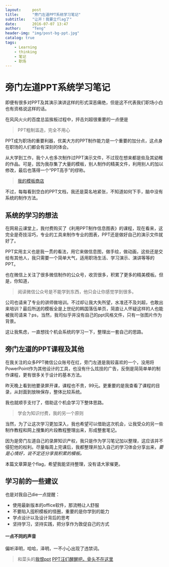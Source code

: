 ```yaml
---
layout:     post
title:      "旁门左道PPT系统学习笔记"
subtitle:   "让开！我要立flag了"
date:       2016-07-07 13:47
author:     "Teng"
header-img: "img/post-bg-ppt.jpg"
catalog: true
tags:
    - Learning
    - thinking
    - 笔记
    - 职场
---
```


# 旁门左道PPT系统学习笔记

即便有很多对PPT及其演示演讲这样的形式深恶痛绝，但是这不代表我们职场小白也有资格说这样的话。

在风风火火的百度总监挨板过程中，抨击刘超很重要的一点便是
> PPT粗制滥造，完全不用心

PPT成为职场的重要利器，优美大方的PPT制作能力是一个重要的加分点，这点身在职场的人们都会有深刻的体会。

从大学到工作，我个人也多次制作过PPT演示文件，不过现在想来都是些及其幼稚的作品。可是，因为我存集了大量的模板，别人制作的精美文件，利用别人的加以修改，最后也落得一个“PPT高手”的缪称。
> [我的模板商店](http://www.yanj.cn/index.php?act=show_store&id=6264)

不过，每每看到空白的PPT文档，我还是莫名地紧张，不知道如何下手，脑中没有系统的制作方法。

## 系统的学习的想法

在网易云课堂上，我付费购买了《利用PPT制作信息图表》的课程，现在看来，这完全是奇技淫巧，专业的工具来制作专业的图表，PPT还是做好自己的演示文件就好了。

PPT实用主义也是我一贯的看法，用它来做信息图，做手绘，做动画，这些还是交给有其他人，我只需要一个简单大气，适用职场生活、学习演示、演讲等等的PPT。

也在微信上关注了很多微信制作的公众号，收货很多，积累了更多的精美模板。但是，你知道，
>阅读微信公众号是不能学到东西，他只会让你感觉学到很多。

公司也请来了专业的讲师做培训。不过却让我大失所望，水准还不及刘超，也敢出来培训？最后所送的模板全是上世纪的韩国落伍单页，简直让人怀疑这样的人也能被我司请来？ps，当然，我司似乎并没有自己的ppt风格文件，只有一张图片作为背景。

这让我焦虑，一直想找个机会系统的学习一下，整理出一套自己的思路。

## 旁门左道的PPT课程及其他

在我关注的众多PPT微信公众账号在红，旁门左道是我较喜欢的一个，没用将PowerPoint作为其他设计的工具，也没有什么炫技的广告，反倒是简简单单的制作课程，更有很多关于设计的基本方法。

昨天晚上看到他要录屏开课，课程也不贵，99元。更重要的是我查看了课程的目录，从封面到放映保存，整体比较系统。

我也就顺手支付了，借助这个机会学习下整体思路。
> 学会为知识付费，我的另一个原则

当然，为了让这次学习更加深入，我也希望可以借助这次机会，让我受众的另一些制作教程和网上搜集的片段教程整理出来，形成整套笔记。

因为是旁门左道自己的录屏知识产权，我只是作为学习笔记加以整理，这应该并不侵犯他的权利。尽量每周上完课后，我都整理并加入自己的学习体会分享出来，**要是心情好，说不定还分享我积累的模板*。*

本篇文章算是个flag，希望我能坚持整理，没有请大家催更。

## 学习前的一些建议

也是对我自己die一点提醒：

- 使用最新版本的office软件，那流畅让人舒服
- 不要陷入囤积模板的怪圈，重要的是你学到的能力
- 学点设计以及设计背后的思考
- 坚持学习，坚持实践，把分享作为敦促自己的方式

#### 一点不同的声音

偏听泽明，哈哈，泽明，一不小心出现了违禁词。

> 和菜头的[我恨ppt](http://mp.weixin.qq.com/s?__biz=MjM5MjAzODU2MA==&mid=2652779850&idx=1&sn=558bcdc2557ab23436b908bf7f953eab&scene=0#wechat_redirect)
>  [PPT汪们醒醒吧，骨头不在这里](http://mp.weixin.qq.com/s?__biz=MjM5MTAwMzQ3OQ==&mid=2651572535&idx=1&sn=785223d3b4e2be5508a06add8d821258&scene=25&srcid=0705PJRlz3UpOedTUphN4yAE#wechat_redirect)
